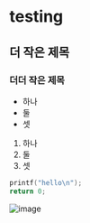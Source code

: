 # testing
## 더 작은 제목
### 더더 작은 제목

* 하나
* 둘
* 셋

1. 하나
2. 둘
3. 셋

```cpp
printf("hello\n");
return 0;
```

![image](https://github.com/user-attachments/assets/41d7fce9-518e-4622-a97f-937d5955bdd4)
